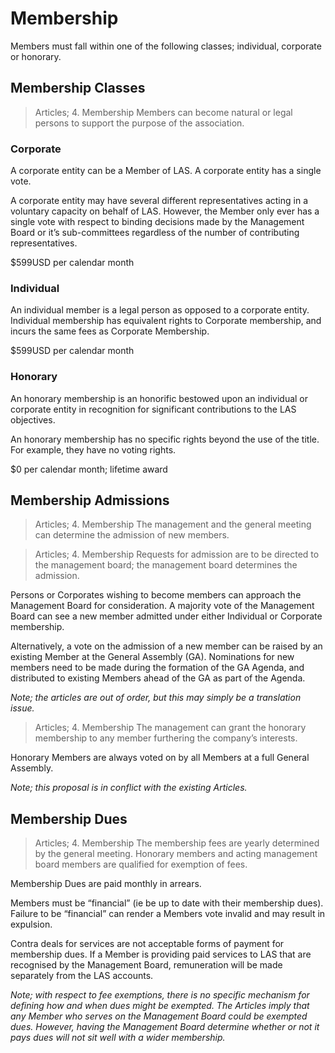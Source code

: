 # Membership

Members must fall within one of the following classes; individual, corporate or honorary.

## Membership Classes

> Articles; 4. Membership
> Members can become natural or legal persons to support the purpose of the association.

### Corporate

A corporate entity can be a Member of LAS.  A corporate entity has a single vote. 

A corporate entity may have several different representatives acting in a voluntary capacity on behalf of LAS. However, the Member only ever has a single vote with respect to binding decisions made by the Management Board or it’s sub-committees regardless of the number of contributing representatives.

$599USD per calendar month

### Individual

An individual member is a legal person as opposed to a corporate entity. Individual membership has equivalent rights to Corporate membership, and incurs the same fees as Corporate Membership.

$599USD per calendar month

### Honorary

An honorary membership is an honorific bestowed upon an individual or corporate entity in recognition for significant contributions to the LAS objectives.

An honorary membership has no specific rights beyond the use of the title. For example, they have no voting rights.

$0 per calendar month; lifetime award

## Membership Admissions

> Articles; 4. Membership
> The management and the general meeting can determine the admission of new members.

> Articles; 4. Membership
> Requests for admission are to be directed to the management board; the management board determines the admission.

Persons or Corporates wishing to become members can approach the Management Board for consideration. A majority vote of the Management Board can see a new member admitted under either Individual or Corporate membership.

Alternatively, a vote on the admission of a new member can be raised by an existing Member at the General Assembly (GA). Nominations for new members need to be made during the formation of the GA Agenda, and distributed to existing Members ahead of the GA as part of the Agenda.

_Note; the articles are out of order, but this may simply be a translation issue._

> Articles; 4. Membership
> The management can grant the honorary membership to any member furthering the company’s interests.

Honorary Members are always voted on by all Members at a full General Assembly.

_Note; this proposal is in conflict with the existing Articles._

## Membership Dues

> Articles; 4. Membership
> The membership fees are yearly determined by the general meeting. Honorary members and acting management board members are qualified for exemption of fees.

Membership Dues are paid monthly in arrears.

Members must be “financial” (ie be up to date with their membership dues). Failure to be “financial” can render a Members vote invalid and may result in expulsion.

Contra deals for services are not acceptable forms of payment for membership dues. If a Member is providing paid services to LAS that are recognised by the Management Board, remuneration will be made separately from the LAS accounts.

_Note; with respect to fee exemptions, there is no specific mechanism for defining how and when dues might be exempted. The Articles imply that any Member who serves on the Management Board could be exempted dues. However, having the Management Board determine whether or not it pays dues will not sit well with a wider membership._

